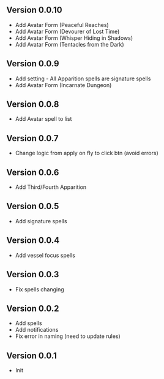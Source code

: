 ## Version 0.0.10
- Add Avatar Form (Peaceful Reaches)
- Add Avatar Form (Devourer of Lost Time)
- Add Avatar Form (Whisper Hiding in Shadows)
- Add Avatar Form (Tentacles from the Dark)

## Version 0.0.9
- Add setting - All Apparition spells are signature spells
- Add Avatar Form (Incarnate Dungeon)

## Version 0.0.8
- Add Avatar spell to list

## Version 0.0.7
- Change logic from apply on fly to click btn (avoid errors)

## Version 0.0.6
- Add Third/Fourth Apparition

## Version 0.0.5
- Add signature spells

## Version 0.0.4
- Add vessel focus spells

## Version 0.0.3
- Fix spells changing

## Version 0.0.2
- Add spells
- Add notifications
- Fix error in naming (need to update rules)

## Version 0.0.1
- Init

